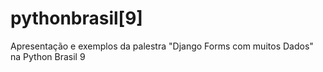 pythonbrasil[9]
================

Apresentação e exemplos da palestra "Django Forms com muitos Dados" na Python Brasil 9
